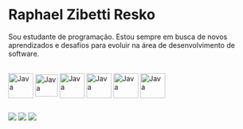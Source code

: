# Raphael Zibetti Resko

Sou estudante de programação. Estou sempre em busca de novos aprendizados e desafios para evoluir na área de desenvolvimento de software.

<div style="display: inline_block"><br>
  <img align="center" alt="Java" height="50" width="50" <img src="https://cdn.jsdelivr.net/gh/devicons/devicon@latest/icons/java/java-original-wordmark.svg" />
  <img align="center" alt="Java" height="45" width="45" <img src="https://cdn.jsdelivr.net/gh/devicons/devicon@latest/icons/javascript/javascript-original.svg" />
  <img align="center" alt="Java" height="50" width="50" <img src="https://cdn.jsdelivr.net/gh/devicons/devicon@latest/icons/nodejs/nodejs-original-wordmark.svg" />
  <img align="center" alt="Java" height="50" width="50" <img src="https://cdn.jsdelivr.net/gh/devicons/devicon@latest/icons/react/react-original-wordmark.svg" />
  <img align="center" alt="Java" height="50" width="50" <img src="https://cdn.jsdelivr.net/gh/devicons/devicon@latest/icons/css3/css3-original-wordmark.svg" />
  <img align="center" alt="Java" height="50" width="50" <img src="https://cdn.jsdelivr.net/gh/devicons/devicon@latest/icons/html5/html5-original-wordmark.svg" />


  


</div>
  
  ##
 
<div> 
  <a href="https://instagram.com/012_faelr" target="_blank"><img src="https://img.shields.io/badge/-Instagram-%23E4405F?style=for-the-badge&logo=instagram&logoColor=white" target="_blank"></a>
  <a href = "mailto:rapharesko@gmail.com"><img src="https://img.shields.io/badge/-Gmail-%23333?style=for-the-badge&logo=gmail&logoColor=white" target="_blank"></a>
  <a href="https://www.linkedin.com/in/raphaelresko" target="_blank"><img src="https://img.shields.io/badge/-LinkedIn-%230077B5?style=for-the-badge&logo=linkedin&logoColor=white" target="_blank"></a> 
  
</div>
